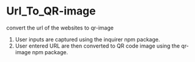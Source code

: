 # Url_To_QR-image
convert the url of the websites to qr-image

1. User inputs are captured using the inquirer npm package.
2. User entered URL are then converted to QR code image using the qr-image npm package.
